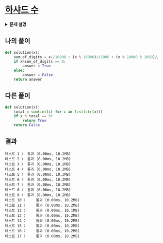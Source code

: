 # [하샤드 수](https://programmers.co.kr/learn/courses/30/lessons/12947)

<details>
<summary><strong>문제 설명</strong></summary>
<div markdown="1">
양의 정수 x가 하샤드 수이려면 x의 자릿수의 합으로 x가 나누어져야 합니다. 예를 들어 18의 자릿수 합은 1+8=9이고, 18은 9로 나누어 떨어지므로 18은 하샤드 수입니다. 자연수 x를 입력받아 x가 하샤드 수인지 아닌지 검사하는 함수, solution을 완성해주세요.<br><br>

<b>제한 조건</b><br>
x는 1 이상, 10000 이하인 정수입니다.

<b>입출력 예</b><br>
arr	return<br>
10	true<br>
12	true<br>
11	false<br>
13	false

<b>입출력 예 설명</b><br>
입출력 예 #1<br>
10의 모든 자릿수의 합은 1입니다. 10은 1로 나누어 떨어지므로 10은 하샤드 수입니다.

입출력 예 #2<br>
12의 모든 자릿수의 합은 3입니다. 12는 3으로 나누어 떨어지므로 12는 하샤드 수입니다.

입출력 예 #3<br>
11의 모든 자릿수의 합은 2입니다. 11은 2로 나누어 떨어지지 않으므로 11는 하샤드 수가 아닙니다.

입출력 예 #4<br>
13의 모든 자릿수의 합은 4입니다. 13은 4로 나누어 떨어지지 않으므로 13은 하샤드 수가 아닙니다.
</div>
</details>


## 나의 풀이
```python
def solution(x):
    sum_of_digits = x//10000 + (x % 10000)//1000 + (x % 10000 % 1000)//100 + (x % 10000 % 1000 % 100)//10 + (x % 10000 % 1000 % 100 % 10)//1
    if x%sum_of_digits == 0:      
        answer = True
    else:
        answer = False
    return answer
```

## 다른 풀이
```python
def solution(x):
    total = sum(int(i) for i in list(str(x)))
    if x % total == 0:
        return True
    return False
```

## 결과
```
테스트 1 〉	통과 (0.00ms, 10.2MB)
테스트 2 〉	통과 (0.00ms, 10.2MB)
테스트 3 〉	통과 (0.00ms, 10.2MB)
테스트 4 〉	통과 (0.00ms, 10.2MB)
테스트 5 〉	통과 (0.00ms, 10.3MB)
테스트 6 〉	통과 (0.00ms, 10.2MB)
테스트 7 〉	통과 (0.00ms, 10.2MB)
테스트 8 〉	통과 (0.00ms, 10.2MB)
테스트 9 〉	통과 (0.00ms, 10.2MB)
테스트 10 〉	통과 (0.00ms, 10.2MB)
테스트 11 〉	통과 (0.00ms, 10.2MB)
테스트 12 〉	통과 (0.00ms, 10.1MB)
테스트 13 〉	통과 (0.00ms, 10.2MB)
테스트 14 〉	통과 (0.00ms, 10.2MB)
테스트 15 〉	통과 (0.00ms, 10.2MB)
테스트 16 〉	통과 (0.00ms, 10.2MB)
테스트 17 〉	통과 (0.00ms, 10.2MB)
```
